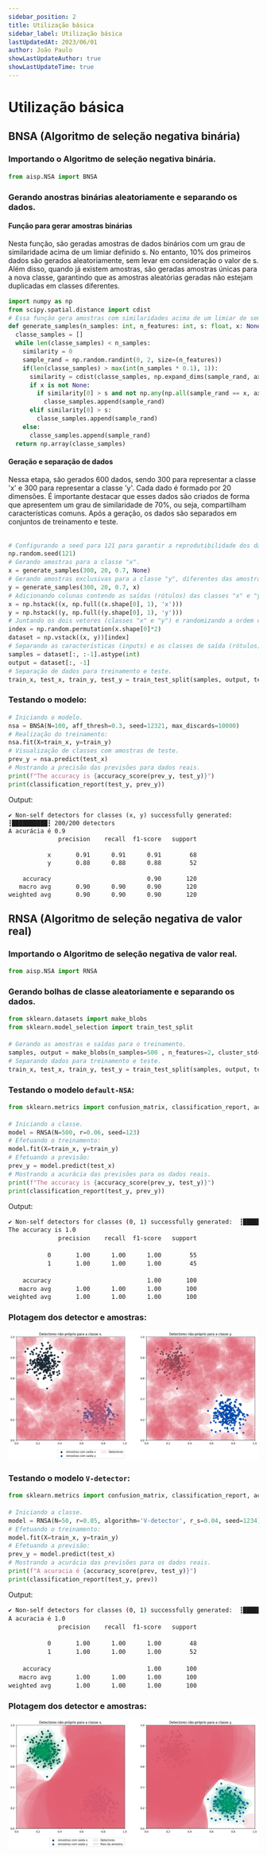 ```yaml
---
sidebar_position: 2
title: Utilização básica
sidebar_label: Utilização básica
lastUpdatedAt: 2023/06/01
author: João Paulo
showLastUpdateAuthor: true
showLastUpdateTime: true
---
```


# Utilização básica

## BNSA (Algoritmo de seleção negativa binária)

### Importando o Algoritmo de seleção negativa binária.

```python
from aisp.NSA import BNSA
```

### Gerando anostras binárias aleatoriamente e separando os dados.

#### Função para gerar amostras binárias

Nesta função, são geradas amostras de dados binários com um grau de similaridade acima de um limiar definido s. No entanto, 10% dos primeiros dados são gerados aleatoriamente, sem levar em consideração o valor de s. Além disso, quando já existem amostras, são geradas amostras únicas para a nova classe, garantindo que as amostras aleatórias geradas não estejam duplicadas em classes diferentes.

```python
import numpy as np
from scipy.spatial.distance import cdist
# Essa função gera amostras com similaridades acima de um limiar de semelhança.
def generate_samples(n_samples: int, n_features: int, s: float, x: None):
  classe_samples = []
  while len(classe_samples) < n_samples:
    similarity = 0
    sample_rand = np.random.randint(0, 2, size=(n_features))
    if(len(classe_samples) > max(int(n_samples * 0.1), 1)):
      similarity = cdist(classe_samples, np.expand_dims(sample_rand, axis=0), metric='hamming')[0, :]
      if x is not None:
        if similarity[0] > s and not np.any(np.all(sample_rand == x, axis=1)):
          classe_samples.append(sample_rand)
      elif similarity[0] > s:
        classe_samples.append(sample_rand)
    else:
      classe_samples.append(sample_rand)
  return np.array(classe_samples)
```

#### Geração e separação de dados

Nessa etapa, são gerados 600 dados, sendo 300 para representar a classe 'x' e 300 para representar a classe 'y'. Cada dado é formado por 20 dimensões. É importante destacar que esses dados são criados de forma que apresentem um grau de similaridade de 70%, ou seja, compartilham características comuns. Após a geração, os dados são separados em conjuntos de treinamento e teste.

```python

# Configurando a seed para 121 para garantir a reprodutibilidade dos dados gerados.
np.random.seed(121)
# Gerando amostras para a classe "x".
x = generate_samples(300, 20, 0.7, None)
# Gerando amostras exclusivas para a classe "y", diferentes das amostras presentes na classe "x".
y = generate_samples(300, 20, 0.7, x)
# Adicionando colunas contendo as saídas (rótulos) das classes "x" e "y".
x = np.hstack((x, np.full((x.shape[0], 1), 'x')))
y = np.hstack((y, np.full((y.shape[0], 1), 'y')))
# Juntando os dois vetores (classes "x" e "y") e randomizando a ordem das amostras.
index = np.random.permutation(x.shape[0]*2)
dataset = np.vstack((x, y))[index]
# Separando as características (inputs) e as classes de saída (rótulos).
samples = dataset[:, :-1].astype(int)
output = dataset[:, -1]
# Separação de dados para treinamento e teste.
train_x, test_x, train_y, test_y = train_test_split(samples, output, test_size=0.2)

```
### Testando o modelo:

```python
# Iniciando o modelo.
nsa = BNSA(N=100, aff_thresh=0.3, seed=12321, max_discards=10000)
# Realização do treinamento:
nsa.fit(X=train_x, y=train_y)
# Visualização de classes com amostras de teste.
prev_y = nsa.predict(test_x)
# Mostrando a precisão das previsões para dados reais.
print(f"The accuracy is {accuracy_score(prev_y, test_y)}")
print(classification_report(test_y, prev_y))
```

Output:
```
✔ Non-self detectors for classes (x, y) successfully generated:  ┇██████████┇ 200/200 detectors
A acurácia é 0.9
              precision    recall  f1-score   support

           x       0.91      0.91      0.91        68
           y       0.88      0.88      0.88        52

    accuracy                           0.90       120
   macro avg       0.90      0.90      0.90       120
weighted avg       0.90      0.90      0.90       120
```
## RNSA (Algoritmo de seleção negativa de valor real)

### Importando o Algoritmo de seleção negativa de valor real.
```python
from aisp.NSA import RNSA
```

### Gerando bolhas de classe aleatoriamente e separando os dados.

```python
from sklearn.datasets import make_blobs
from sklearn.model_selection import train_test_split

# Gerando as amostras e saídas para o treinamento.
samples, output = make_blobs(n_samples=500 , n_features=2, cluster_std=0.07, center_box=([0.0, 1.0]), centers=[[0.25, 0.75], [0.75, 0.25]], random_state=1234) 
# Separando dados para treinamento e teste.
train_x, test_x, train_y, test_y = train_test_split(samples, output, test_size=0.2)
```

### Testando o modelo `default-NSA`:
```python
from sklearn.metrics import confusion_matrix, classification_report, accuracy_score

# Iniciando a classe.
model = RNSA(N=500, r=0.06, seed=123)
# Efetuando o treinamento: 
model.fit(X=train_x, y=train_y)
# Efetuando a previsão:
prev_y = model.predict(test_x)
# Mostrando a acurácia das previsões para os dados reais.
print(f"The accuracy is {accuracy_score(prev_y, test_y)}")
print(classification_report(test_y, prev_y))
```

Output:
```bash
✔ Non-self detectors for classes (0, 1) successfully generated:  ┇██████████┇ 1000/1000 detectors
The accuracy is 1.0
              precision    recall  f1-score   support

           0       1.00      1.00      1.00        55
           1       1.00      1.00      1.00        45

    accuracy                           1.00       100
   macro avg       1.00      1.00      1.00       100
weighted avg       1.00      1.00      1.00       100
```

### Plotagem dos detector e amostras:

![](../assets/exemple_pt_d.png)

### Testando o modelo `V-detector`:
```python
from sklearn.metrics import confusion_matrix, classification_report, accuracy_score

# Iniciando a classe.
model = RNSA(N=50, r=0.05, algorithm='V-detector', r_s=0.04, seed=1234)
# Efetuando o treinamento: 
model.fit(X=train_x, y=train_y)
# Efetuando a previsão:
prev_y = model.predict(test_x)
# Mostrando a acurácia das previsões para os dados reais.
print(f"A acuracia é {accuracy_score(prev, test_y)}")
print(classification_report(test_y, prev))
```

Output:
```bash
✔ Non-self detectors for classes (0, 1) successfully generated:  ┇██████████┇ 100/100 detectors
A acuracia é 1.0
              precision    recall  f1-score   support

           0       1.00      1.00      1.00        48
           1       1.00      1.00      1.00        52

    accuracy                           1.00       100
   macro avg       1.00      1.00      1.00       100
weighted avg       1.00      1.00      1.00       100
```

### Plotagem dos detector e amostras:

![](../assets/exemple_pt_v.png)